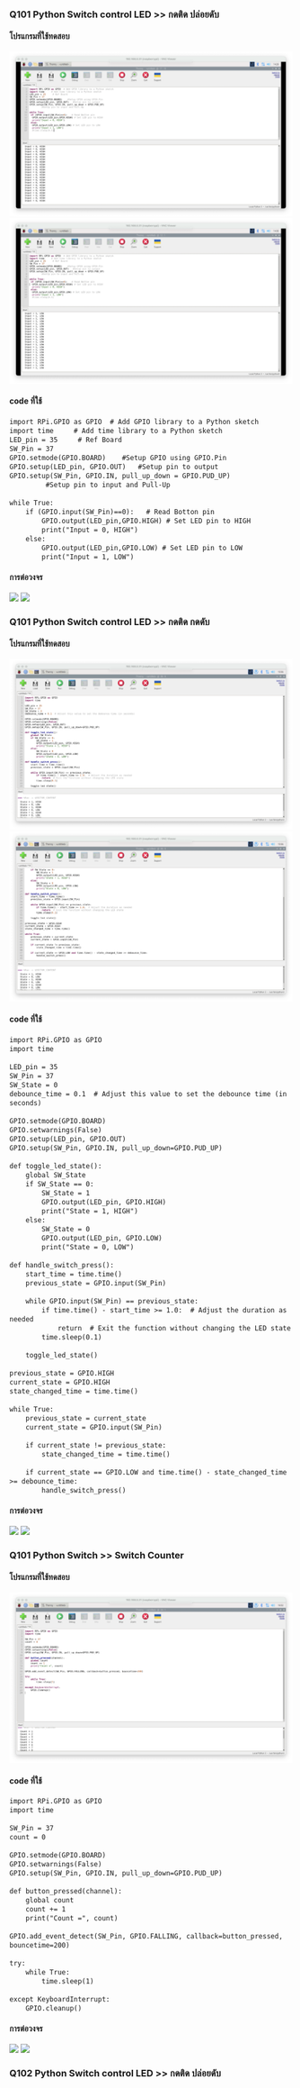 ### Q101 Python Switch control LED >> กดติด ปล่อยดับ
#### โปรแกรมที่ใช้ทดสอบ
<img src= "https://github.com/panupongKanin/Embedded_Systems-2565/blob/main/image/Week03-Week04_Module03/Module3-IoTs%20(Part%201%20--%20Getting%20Start%20Raspberry%20Pi)/Q101/Press%20to%20turn%20on%20release%20to%20turn%20off/w03-w04-Quiz_101_0101.png" />

<img src= "https://github.com/panupongKanin/Embedded_Systems-2565/blob/main/image/Week03-Week04_Module03/Module3-IoTs%20(Part%201%20--%20Getting%20Start%20Raspberry%20Pi)/Q101/Press%20to%20turn%20on%20release%20to%20turn%20off/w03-w04-Quiz_101_0102.png" />

#### code ที่ใช้
```
import RPi.GPIO as GPIO  # Add GPIO library to a Python sketch
import time     # Add time library to a Python sketch
LED_pin = 35     # Ref Board
SW_Pin = 37
GPIO.setmode(GPIO.BOARD)    #Setup GPIO using GPIO.Pin
GPIO.setup(LED_pin, GPIO.OUT)   #Setup pin to output
GPIO.setup(SW_Pin, GPIO.IN, pull_up_down = GPIO.PUD_UP)
         #Setup pin to input and Pull-Up
 
while True:
    if (GPIO.input(SW_Pin)==0):   # Read Botton pin
        GPIO.output(LED_pin,GPIO.HIGH) # Set LED pin to HIGH
        print("Input = 0, HIGH") 
    else:
        GPIO.output(LED_pin,GPIO.LOW) # Set LED pin to LOW
        print("Input = 1, LOW")
```

#### การต่อวงจร
<img src= "https://github.com/panupongKanin/Embedded_Systems-2565/blob/main/image/Week03-Week04_Module03/Module3-IoTs%20(Part%201%20--%20Getting%20Start%20Raspberry%20Pi)/Q101/Press%20to%20turn%20on%20release%20to%20turn%20off/w03-w04-Quiz_101_0103.png" />

<img src= "https://github.com/panupongKanin/Embedded_Systems-2565/blob/main/image/Week03-Week04_Module03/Module3-IoTs%20(Part%201%20--%20Getting%20Start%20Raspberry%20Pi)/Q101/Press%20to%20turn%20on%20release%20to%20turn%20off/w03-w04-Quiz_101_0104.png" />

### Q101 Python Switch control LED >> กดติด กดดับ
#### โปรแกรมที่ใช้ทดสอบ
<img src= "https://github.com/panupongKanin/Embedded_Systems-2565/blob/main/image/Week03-Week04_Module03/Module3-IoTs%20(Part%201%20--%20Getting%20Start%20Raspberry%20Pi)/Q101/Press%20to%20turn%20on%20press%20to%20turn%20off/w03-w04-Quiz_101_0201.png" />
<img src= "https://github.com/panupongKanin/Embedded_Systems-2565/blob/main/image/Week03-Week04_Module03/Module3-IoTs%20(Part%201%20--%20Getting%20Start%20Raspberry%20Pi)/Q101/Press%20to%20turn%20on%20press%20to%20turn%20off/w03-w04-Quiz_101_0202.png" />

#### code ที่ใช้
```
import RPi.GPIO as GPIO
import time

LED_pin = 35
SW_Pin = 37
SW_State = 0
debounce_time = 0.1  # Adjust this value to set the debounce time (in seconds)

GPIO.setmode(GPIO.BOARD)
GPIO.setwarnings(False)
GPIO.setup(LED_pin, GPIO.OUT)
GPIO.setup(SW_Pin, GPIO.IN, pull_up_down=GPIO.PUD_UP)

def toggle_led_state():
    global SW_State
    if SW_State == 0:
        SW_State = 1
        GPIO.output(LED_pin, GPIO.HIGH)
        print("State = 1, HIGH")
    else:
        SW_State = 0
        GPIO.output(LED_pin, GPIO.LOW)
        print("State = 0, LOW")

def handle_switch_press():
    start_time = time.time()
    previous_state = GPIO.input(SW_Pin)

    while GPIO.input(SW_Pin) == previous_state:
        if time.time() - start_time >= 1.0:  # Adjust the duration as needed
            return  # Exit the function without changing the LED state
        time.sleep(0.1)

    toggle_led_state()

previous_state = GPIO.HIGH
current_state = GPIO.HIGH
state_changed_time = time.time()

while True:
    previous_state = current_state
    current_state = GPIO.input(SW_Pin)
    
    if current_state != previous_state:
        state_changed_time = time.time()
    
    if current_state == GPIO.LOW and time.time() - state_changed_time >= debounce_time:
        handle_switch_press()
```

#### การต่อวงจร
<img src= "https://github.com/panupongKanin/Embedded_Systems-2565/blob/main/image/Week03-Week04_Module03/Module3-IoTs%20(Part%201%20--%20Getting%20Start%20Raspberry%20Pi)/Q101/Press%20to%20turn%20on%20press%20to%20turn%20off/w03-w04-Quiz_101_0203.png" />

<img src= "https://github.com/panupongKanin/Embedded_Systems-2565/blob/main/image/Week03-Week04_Module03/Module3-IoTs%20(Part%201%20--%20Getting%20Start%20Raspberry%20Pi)/Q101/Press%20to%20turn%20on%20press%20to%20turn%20off/w03-w04-Quiz_101_0204.png" />

### Q101 Python Switch >> Switch Counter
#### โปรแกรมที่ใช้ทดสอบ
<img src= "https://github.com/panupongKanin/Embedded_Systems-2565/blob/main/image/Week03-Week04_Module03/Module3-IoTs%20(Part%201%20--%20Getting%20Start%20Raspberry%20Pi)/Q101/Switch%20Counter/w03-w04-Quiz_101_0301.png" />

#### code ที่ใช้
```
import RPi.GPIO as GPIO
import time

SW_Pin = 37
count = 0

GPIO.setmode(GPIO.BOARD)
GPIO.setwarnings(False)
GPIO.setup(SW_Pin, GPIO.IN, pull_up_down=GPIO.PUD_UP)

def button_pressed(channel):
    global count
    count += 1
    print("Count =", count)

GPIO.add_event_detect(SW_Pin, GPIO.FALLING, callback=button_pressed, bouncetime=200)

try:
    while True:
        time.sleep(1)

except KeyboardInterrupt:
    GPIO.cleanup()
```

#### การต่อวงจร
<img src= "https://github.com/panupongKanin/Embedded_Systems-2565/blob/main/image/Week03-Week04_Module03/Module3-IoTs%20(Part%201%20--%20Getting%20Start%20Raspberry%20Pi)/Q101/Switch%20Counter/w03-w04-Quiz_101_0302.png" />

<img src= "https://github.com/panupongKanin/Embedded_Systems-2565/blob/main/image/Week03-Week04_Module03/Module3-IoTs%20(Part%201%20--%20Getting%20Start%20Raspberry%20Pi)/Q101/Switch%20Counter/w03-w04-Quiz_101_0303.png" />

### Q102 Python Switch control LED >> กดติด ปล่อยดับ
